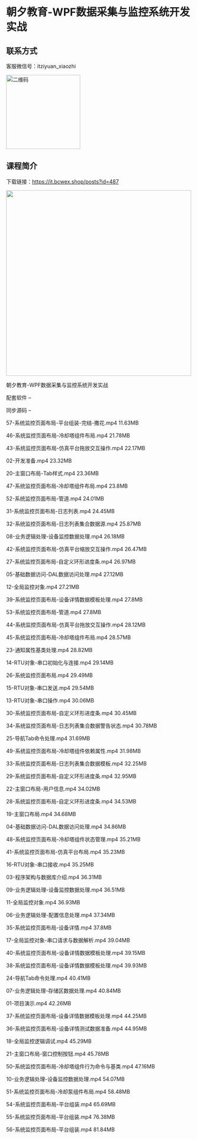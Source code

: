 # 朝夕教育-WPF数据采集与监控系统开发实战

## 联系方式

客服微信号：itziyuan_xiaozhi

<img src="https://ziyuanyun.oss-cn-guangzhou.aliyuncs.com/common/20240614073449/666b82192834a.jpg" width="200" height="200" alt="二维码">

## 课程简介

下载链接：https://it.bcwex.shop/posts?id=487

<img src="https://ziyuanyun.oss-cn-guangzhou.aliyuncs.com/yun/20240515152009/6644622949143.jpg" width="500" alt="">

  朝夕教育-WPF数据采集与监控系统开发实战



 配套软件 &#8211;

 同步源码 &#8211;

 57-系统监控页面布局-平台组装-完结-撒花.mp4 11.63MB

 46-系统监控页面布局-冷却塔组件布局.mp4 21.78MB

 43-系统监控页面布局-仿真平台拖放交互操作.mp4 22.17MB

 02-开发准备.mp4 23.32MB

 20-主窗口布局-Tab样式.mp4 23.36MB

 47-系统监控页面布局-冷却塔组件布局.mp4 23.8MB

 52-系统监控页面布局-管道.mp4 24.01MB

 31-系统监控页面布局-日志列表.mp4 24.45MB

 32-系统监控页面布局-日志列表集合数据源.mp4 25.87MB

 08-业务逻辑处理-设备监控数据处理.mp4 26.18MB

 42-系统监控页面布局-仿真平台缩放交互操作.mp4 26.47MB

 27-系统监控页面布局-自定义环形进度条.mp4 26.97MB

 05-基础数据访问-DAL数据访问处理.mp4 27.12MB

 12-全局监控对象.mp4 27.21MB

 39-系统监控页面布局-设备详情数据模板处理.mp4 27.8MB

 53-系统监控页面布局-管道.mp4 27.8MB

 44-系统监控页面布局-仿真平台拖放交互操作.mp4 28.12MB

 45-系统监控页面布局-冷却塔组件布局.mp4 28.57MB

 23-通知属性基类处理.mp4 28.82MB

 14-RTU对象-串口初始化与连接.mp4 29.14MB

 26-系统监控页面布局.mp4 29.49MB

 15-RTU对象-串口发送.mp4 29.54MB

 13-RTU对象-串口操作.mp4 30.06MB

 30-系统监控页面布局-自定义环形进度条.mp4 30.45MB

 34-系统监控页面布局-日志列表集合数据警告状态.mp4 30.78MB

 25-导航Tab命令处理.mp4 31.69MB

 49-系统监控页面布局-冷却塔组件依赖属性.mp4 31.98MB

 33-系统监控页面布局-日志列表集合数据模板.mp4 32.25MB

 29-系统监控页面布局-自定义环形进度条.mp4 32.95MB

 22-主窗口布局-用户信息.mp4 34.02MB

 28-系统监控页面布局-自定义环形进度条.mp4 34.53MB

 19-主窗口布局.mp4 34.68MB

 04-基础数据访问-DAL数据访问处理.mp4 34.86MB

 48-系统监控页面布局-冷却塔组件状态管理.mp4 35.21MB

 41-系统监控页面布局-仿真平台布局.mp4 35.23MB

 16-RTU对象-串口接收.mp4 35.25MB

 03-程序架构与数据库介绍.mp4 36.31MB

 09-业务逻辑处理-设备监控数据处理.mp4 36.51MB

 11-全局监控对象.mp4 36.93MB

 06-业务逻辑处理-配置信息处理.mp4 37.34MB

 35-系统监控页面布局-设备详情.mp4 37.8MB

 17-全局监控对象-串口请求与数据解析.mp4 39.04MB

 40-系统监控页面布局-设备详情数据模板处理.mp4 39.15MB

 38-系统监控页面布局-设备详情数据模板处理.mp4 39.93MB

 24-导航Tab命令处理.mp4 40.41MB

 07-业务逻辑处理-存储区数据处理.mp4 40.84MB

 01-项目演示.mp4 42.26MB

 37-系统监控页面布局-设备详情数据模板处理.mp4 44.25MB

 36-系统监控页面布局-设备详情测试数据准备.mp4 44.95MB

 18-全局监控逻辑调试.mp4 45.29MB

 21-主窗口布局-窗口控制按钮.mp4 45.78MB

 50-系统监控页面布局-冷却塔组件行为命令与基类.mp4 47.16MB

 10-业务逻辑处理-设备监控数据处理.mp4 54.07MB

 51-系统监控页面布局-冷却泵组件布局.mp4 58.48MB

 54-系统监控页面布局-平台组装.mp4 65.69MB

 55-系统监控页面布局-平台组装.mp4 76.38MB

 56-系统监控页面布局-平台组装.mp4 81.84MB

  